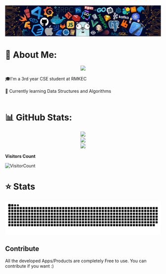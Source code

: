 <p align="center"><img src="https://raw.githubusercontent.com/KevinPatel04/KevinPatel04/master/header.png"></p>


# 💫 About Me:
<p align="center">
  <img src="https://readme-typing-svg.herokuapp.com?color=0d8eceF&size=30&center=true&vCenter=true&width=550&height=70&lines=Hey+There+👋,+This+is+MANOJ;+An+Tech+Enthusiast+🔆;Loves+To+Build+Projects+🛠️;A+Problem+Solver+🕵;">
</p>
🎓I'm a 3rd year CSE student at RMKEC<br><br>🌱 Currently learning Data Structures and Algorithms<br><br>


# 📊 GitHub Stats:
<div align="center" width=100%>

![](https://github-readme-stats.vercel.app/api?username=NannuriManoj&theme=prussian&hide_border=true&include_all_commits=true&count_private=false)<br/>
![](https://github-readme-streak-stats.herokuapp.com/?user=NannuriManoj&theme=prussian&hide_border=true)<br/>
![](https://github-readme-stats.vercel.app/api/top-langs/?username=NannuriManoj&theme=prussian&hide_border=true&include_all_commits=true&count_private=false&layout=compact)

</div>

**Visitors Count** 

![VisitorCount](https://profile-counter.glitch.me/{NannuriManoj}/count.svg) </div>

# ⭐ Stats 
<div align="center">


![GitHub Snake dark](https://raw.githubusercontent.com/Platane/snk/output/github-contribution-grid-snake.svg)
</div>

## Contribute ##
All the developed Apps/Products are completely Free to use. You can contribute if you want :)<br><br>
